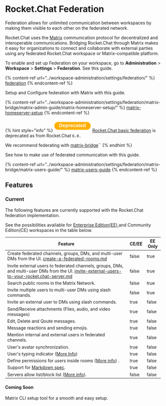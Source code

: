 # Rocket.Chat Federation

Federation allows for unlimited communication between workspaces by making them visible to each other on the federated network.

Rocket.Chat uses the [Matrix](https://matrix.org/) communication protocol for decentralized and interoperable communications. Bridging Rocket.Chat through Matrix makes it easy for organizations to connect and collaborate with external parties using any federated Rocket.Chat workspace or Matrix-compatible platform.

To enable and set up Federation on your workspace, go to **Administration** > **Workspace** > **Settings** > **Federation**. See this guide.

{% content-ref url="../workspace-administration/settings/federation/" %}
[federation](../workspace-administration/settings/federation/)
{% endcontent-ref %}

Setup and Configure federation with Matrix with this guide.

{% content-ref url="../workspace-administration/settings/federation/matrix-bridge/matrix-admin-guide/matrix-homeserver-setup/" %}
[matrix-homeserver-setup](../workspace-administration/settings/federation/matrix-bridge/matrix-admin-guide/matrix-homeserver-setup/)
{% endcontent-ref %}

{% hint style="info" %}
![](<../../.gitbook/assets/Deprecated (1).png>) [Rocket.Chat basic federation](../workspace-administration/settings/federation/rocket.chat-federation/) is deprecated as from Rocket.Chat `6.0.`

We recommend federating with [matrix-bridge](../workspace-administration/settings/federation/matrix-bridge/ "mention")``
{% endhint %}

See how to make use of federated communication with this guide.

{% content-ref url="../workspace-administration/settings/federation/matrix-bridge/matrix-users-guide/" %}
[matrix-users-guide](../workspace-administration/settings/federation/matrix-bridge/matrix-users-guide/)
{% endcontent-ref %}

## Features

### Current

The following features are currently supported with the Rocket.Chat federation implementation.

See the possibilities available for [Enterprise Edition(EE) ](../../setup-and-configure/enterprise-edition-trial.md)and Community Edition(CE) workspaces in the table below.

<table><thead><tr><th>Feature</th><th data-type="checkbox">CE/EE</th><th data-type="checkbox">EE Only</th></tr></thead><tbody><tr><td>Create federated channels, groups, DMs, and multi-user DMs from the UI. <a data-mention href="../workspace-administration/settings/federation/matrix-bridge/matrix-users-guide/create-a-federated-rooms.md">create-a-federated-rooms.md</a></td><td>false</td><td>true</td></tr><tr><td>Invite external users to federated channels, groups, DMs, and multi-user DMs from the UI. <a data-mention href="../workspace-administration/settings/federation/matrix-bridge/matrix-users-guide/invite-external-users-to-your-rocket.chat-server.md">invite-external-users-to-your-rocket.chat-server.md</a></td><td>false</td><td>true</td></tr><tr><td>Search public rooms in the Matrix Network.</td><td>false</td><td>true</td></tr><tr><td>Invite multiple users to multi-user DMs using slash commands.</td><td>false</td><td>true</td></tr><tr><td>Invite an external user to DMs using slash commands.</td><td>true</td><td>false</td></tr><tr><td>Send/Receive attachments (Files, audio, and video messages) </td><td>true</td><td>false</td></tr><tr><td>Edit, Delete and Qoute messages.</td><td>true</td><td>false</td></tr><tr><td>Message reactions and sending emojis.</td><td>true</td><td>false</td></tr><tr><td>Mention internal and external users in federated channels.</td><td>true</td><td>false</td></tr><tr><td>User's avatar synchronization.</td><td>true</td><td>false</td></tr><tr><td>User's typing indicator (<a href="../workspace-administration/settings/federation/matrix-bridge/matrix-admin-guide/matrix-homeserver-setup/#important-warning-about-the-installation">More Info</a>)</td><td>true</td><td>false</td></tr><tr><td>Define permissions for users inside rooms (<a href="../workspace-administration/settings/federation/matrix-bridge/matrix-users-guide/assign-roles-for-users-in-federated-rooms.md">More info</a>) .</td><td>true</td><td>false</td></tr><tr><td>Support for <a href="https://spec.commonmark.org/0.30/">Markdown spec</a>.</td><td>true</td><td>false</td></tr><tr><td>Servers allow list/block list (<a href="../workspace-administration/settings/federation/matrix-bridge/matrix-admin-guide/matrix-homeserver-setup/matrix-allow-block-list.md">More info</a>).</td><td>false</td><td>false</td></tr></tbody></table>

#### Coming Soon

Matrix CLI setup tool for a smooth and easy setup.

